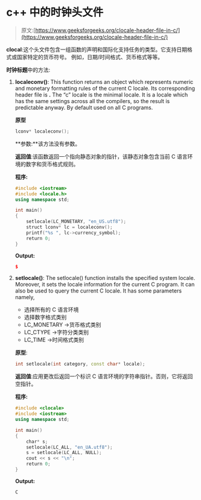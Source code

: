 # c++ 中的时钟头文件

> 原文:[https://www.geeksforgeeks.org/clocale-header-file-in-c/](https://www.geeksforgeeks.org/clocale-header-file-in-c/)

**clocal**:这个头文件包含一组函数的声明和国际化支持任务的类型。它支持日期格式或国家特定的货币符号。
例如，日期/时间格式、货币格式等等。

**时钟标题**中的方法:

1.  **localeconv()**: This function returns an object which represents numeric and monetary formatting rules of the current C locale. Its corresponding header file is **.** The “c” locale is the minimal locale. It is a locale which has the same settings across all the compilers, so the result is predictable anyway. By default used on all C programs.

    **原型**

    ```cpp
    lconv* localeconv();

    ```

    **参数:**该方法没有参数。

    **返回值**:该函数返回一个指向静态对象的指针，该静态对象包含当前 C 语言环境的数字和货币格式规则。

    **程序:**

    ```cpp
    #include <iostream>
    #include <locale.h>
    using namespace std;

    int main()
    {
        setlocale(LC_MONETARY, "en_US.utf8");
        struct lconv* lc = localeconv();
        printf("%s ", lc->currency_symbol);
        return 0;
    }
    ```

    **Output:**

    ```cpp
    $

    ```

2.  **setlocale()**: The setlocale() function installs the specified system locale. Moreover, it sets the locale information for the current C program. It can also be used to query the current C locale. It has some parameters namely,
    *   选择所有的 C 语言环境
    *   选择数字格式类别
    *   LC_MONETARY ->货币格式类别
    *   LC_CTYPE ->字符分类类别
    *   LC_TIME ->时间格式类别

    **原型**:

    ```cpp
    int setlocale(int category, const char* locale);

    ```

    **返回值**:应用更改后返回一个标识 C 语言环境的字符串指针。否则，它将返回空指针。

    **程序:**

    ```cpp
    #include <clocale>
    #include <iostream>
    using namespace std;

    int main()
    {
        char* s;
        setlocale(LC_ALL, "en_UA.utf8");
        s = setlocale(LC_ALL, NULL);
        cout << s << "\n";
        return 0;
    }
    ```

    **Output:**

    ```cpp
    C

    ```